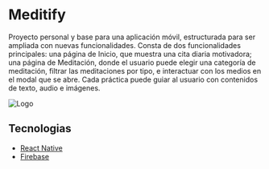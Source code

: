 

# Meditify

Proyecto personal y base para una aplicación móvil, estructurada para ser ampliada con nuevas funcionalidades. Consta de dos funcionalidades principales: una página de Inicio, que muestra una cita diaria motivadora; una página de Meditación, donde el usuario puede elegir una categoría de meditación, filtrar las meditaciones por tipo, e interactuar con los medios en el modal que se abre. Cada práctica puede guiar al usuario con contenidos de texto, audio e imágenes.



![Logo](caratula.png)


## Tecnologias

 - [React Native](https://reactnative.dev)
 - [Firebase](https://firebase.google.com/?hl=es-419&gclid=CjwKCAjw1ICZBhAzEiwAFfvFhL5rk_qjkGcCvgQE3_60YAioCuJvhtowRs2elOKtDm9nreiaqG9T1hoCkQAQAvD_BwE&gclsrc=aw.ds)
 


